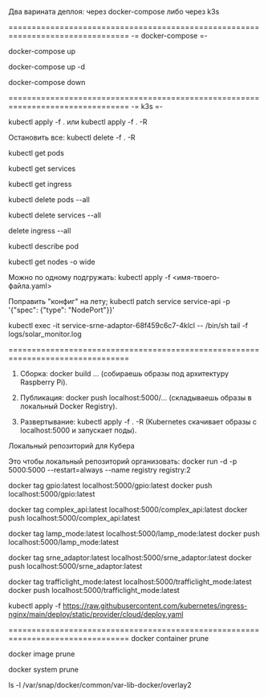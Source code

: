 Два варината деплоя: через docker-compose либо через k3s


================================================================================
-= docker-compose =-

docker-compose up

docker-compose up -d

docker-compose down

================================================================================
-= k3s =-

kubectl apply -f .    или       kubectl apply -f . -R

Остановить все:
    kubectl delete -f . -R


kubectl get pods

kubectl get services

kubectl get ingress

kubectl delete pods --all

kubectl delete services --all

delete ingress --all

kubectl describe pod <pod-name>

kubectl get nodes -o wide

Можно по одному подгружать:
    kubectl apply -f <имя-твоего-файла.yaml>

Поправить "конфиг" на лету;
    kubectl patch service service-api -p '{"spec": {"type": "NodePort"}}'


kubectl exec -it service-srne-adaptor-68f459c6c7-4klcl -- /bin/sh
    tail -f logs/solar_monitor.log

================================================================================
1. Сборка: docker build ... (собираешь образы под архитектуру Raspberry Pi).

2. Публикация: docker push localhost:5000/... (складываешь образы в локальный Docker Registry).

3. Развертывание: kubectl apply -f . -R (Kubernetes скачивает образы с localhost:5000 и запускает поды).



Локальный репозиторий для Кубера

Это чтобы локальный репозиторий организовать:
docker run -d -p 5000:5000 --restart=always --name registry registry:2

docker tag gpio:latest localhost:5000/gpio:latest
docker push localhost:5000/gpio:latest

docker tag complex_api:latest localhost:5000/complex_api:latest
docker push localhost:5000/complex_api:latest


docker tag lamp_mode:latest localhost:5000/lamp_mode:latest
docker push localhost:5000/lamp_mode:latest
 

docker tag srne_adaptor:latest localhost:5000/srne_adaptor:latest
docker push localhost:5000/srne_adaptor:latest
 

docker tag trafficlight_mode:latest localhost:5000/trafficlight_mode:latest
docker push localhost:5000/trafficlight_mode:latest 
 
 
kubectl apply -f https://raw.githubusercontent.com/kubernetes/ingress-nginx/main/deploy/static/provider/cloud/deploy.yaml


================================================================================
docker container prune

docker image prune

docker system prune

ls -l /var/snap/docker/common/var-lib-docker/overlay2


